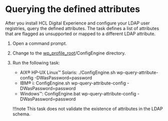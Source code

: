 # Querying the defined attributes

After you install HCL Digital Experience and configure your LDAP user registries, query the defined attributes. The task defines a list of attributes that are flagged as unsupported or mapped to a different LDAP attribute.

1.  Open a command prompt.

2.  Change to the [wp\_profile\_root](../../../../../../../guide_me/wpsdirstr.md#wp_profile_root)/ConfigEngine directory.

3.  Run the following task:

    -   AIX® HP-UX Linux™ Solaris: ./ConfigEngine.sh wp-query-attribute-config -DWasPassword=password
    -   IBM® i: ConfigEngine.sh wp-query-attribute-config -DWasPassword=password
    -   Windows™: ConfigEngine.bat wp-query-attribute-config -DWasPassword=password
    
    !!!note
        This task does not validate the existence of attributes in the LDAP schema.






